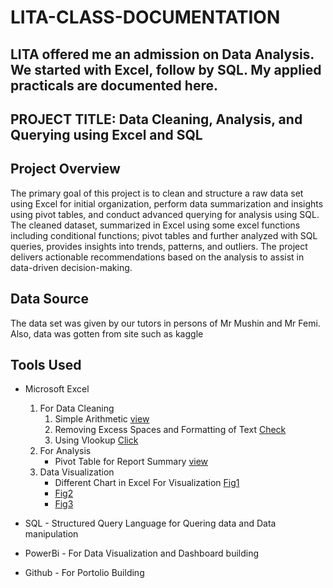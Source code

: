 # LITA-CLASS-DOCUMENTATION
## LITA offered me an admission on Data Analysis. We started with Excel, follow by SQL. My applied practicals are documented here.
## PROJECT TITLE: Data Cleaning, Analysis, and Querying using Excel and SQL

## Project Overview
The primary goal of this project is to clean and structure a raw data set using Excel for initial organization, perform data summarization and insights using pivot tables, and conduct advanced querying for analysis using SQL. The cleaned dataset, summarized in Excel using some excel functions including conditional functions; pivot tables and further analyzed with SQL queries, provides insights into trends, patterns, and outliers. The project delivers actionable recommendations based on the analysis to assist in data-driven decision-making.

## Data Source
The data set was given by our tutors in persons of Mr Mushin and Mr Femi. Also, data was gotten from site such as kaggle

## Tools Used
- Microsoft Excel
    1. For Data Cleaning
       1. Simple Arithmetic [view](https://docs.google.com/spreadsheets/d/1dfztYuF8bpYCgHDVIgtoTa1yXnY-c14D/edit?usp=sharing&ouid=115373249553552202897&rtpof=true&sd=true)
       2. Removing Excess Spaces and Formatting of Text [Check](https://docs.google.com/spreadsheets/d/1vDIJYzXy4EPV8nN9usfVoX8brf01SOYZ/edit?usp=sharing&ouid=115373249553552202897&rtpof=true&sd=true)
       3. Using Vlookup [Click](https://docs.google.com/spreadsheets/d/1Icb4UFAtkSCSvPu08xQmbyR_qrvcKX7E/edit?usp=sharing&ouid=115373249553552202897&rtpof=true&sd=true)
    2. For Analysis
        - Pivot Table for Report Summary [view](https://docs.google.com/spreadsheets/d/11YWse7TfaIonCN-jxyDML_atE0AHyanr/edit?usp=sharing&ouid=115373249553552202897&rtpof=true&sd=true)
    3. Data Visualization
        - Different Chart in Excel For Visualization [Fig1](https://drive.google.com/file/d/1zj_lgAK55WBDnwXMnfj5sn0QBhs3jPLZ/view?usp=sharing)
        - [Fig2](https://drive.google.com/file/d/132b8_71HT1FJfYXnUE3cSNvcTDdHhq7X/view?usp=sharing)
        - [Fig3](https://drive.google.com/file/d/1SESlg7aWI1NqL2QiaWc8mD2wt6D3wnco/view?usp=sharing)
      
          
- SQL - Structured Query Language for Quering data and Data manipulation
- PowerBi - For Data Visualization and Dashboard building
- Github - For Portolio Building

